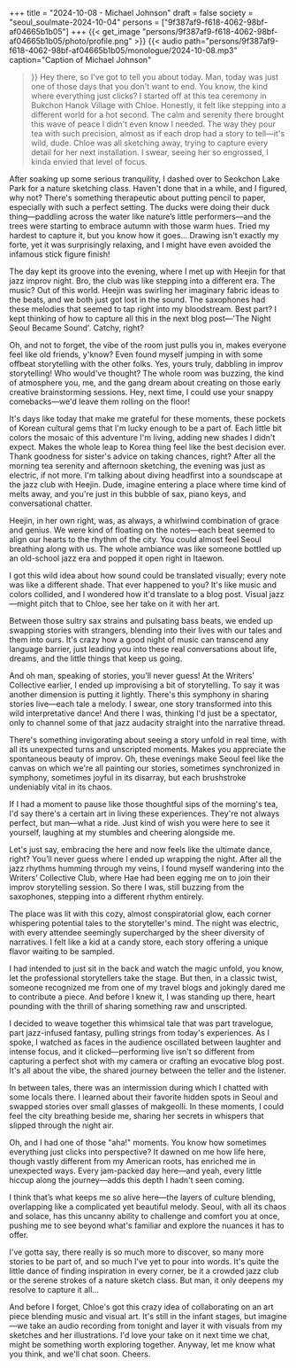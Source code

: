 +++
title = "2024-10-08 - Michael Johnson"
draft = false
society = "seoul_soulmate-2024-10-04"
persons = ["9f387af9-f618-4062-98bf-af04665b1b05"]
+++
{{< get_image "persons/9f387af9-f618-4062-98bf-af04665b1b05/photo/profile.png" >}}
{{< audio
    path="persons/9f387af9-f618-4062-98bf-af04665b1b05/monologue/2024-10-08.mp3" 
    caption="Caption of Michael Johnson"
>}}
Hey there, so I've got to tell you about today.
Man, today was just one of those days that you don't want to end. You know, the kind where everything just clicks? I started off at this tea ceremony in Bukchon Hanok Village with Chloe. Honestly, it felt like stepping into a different world for a hot second. The calm and serenity there brought this wave of peace I didn't even know I needed. The way they pour tea with such precision, almost as if each drop had a story to tell—it's wild, dude. Chloe was all sketching away, trying to capture every detail for her next installation. I swear, seeing her so engrossed, I kinda envied that level of focus.

After soaking up some serious tranquility, I dashed over to Seokchon Lake Park for a nature sketching class. Haven't done that in a while, and I figured, why not? There's something therapeutic about putting pencil to paper, especially with such a perfect setting. The ducks were doing their duck thing—paddling across the water like nature’s little performers—and the trees were starting to embrace autumn with those warm hues. Tried my hardest to capture it, but you know how it goes... Drawing isn't exactly my forte, yet it was surprisingly relaxing, and I might have even avoided the infamous stick figure finish!

The day kept its groove into the evening, where I met up with Heejin for that jazz improv night. Bro, the club was like stepping into a different era. The music? Out of this world. Heejin was swirling her imaginary fabric ideas to the beats, and we both just got lost in the sound. The saxophones had these melodies that seemed to tap right into my bloodstream. Best part? I kept thinking of how to capture all this in the next blog post—'The Night Seoul Became Sound'. Catchy, right?

Oh, and not to forget, the vibe of the room just pulls you in, makes everyone feel like old friends, y'know? Even found myself jumping in with some offbeat storytelling with the other folks. Yes, yours truly, dabbling in improv storytelling! Who would've thought? The whole room was buzzing, the kind of atmosphere you, me, and the gang dream about creating on those early creative brainstorming sessions. Hey, next time, I could use your snappy comebacks—we'd leave them rolling on the floor!

It's days like today that make me grateful for these moments, these pockets of Korean cultural gems that I'm lucky enough to be a part of. Each little bit colors the mosaic of this adventure I'm living, adding new shades I didn't expect. Makes the whole leap to Korea thing feel like the best decision ever. Thank goodness for sister's advice on taking chances, right?
After all the morning tea serenity and afternoon sketching, the evening was just as electric, if not more. I'm talking about diving headfirst into a soundscape at the jazz club with Heejin. Dude, imagine entering a place where time kind of melts away, and you're just in this bubble of sax, piano keys, and conversational chatter. 

Heejin, in her own right, was, as always, a whirlwind combination of grace and genius. We were kind of floating on the notes—each beat seemed to align our hearts to the rhythm of the city. You could almost feel Seoul breathing along with us. The whole ambiance was like someone bottled up an old-school jazz era and popped it open right in Itaewon.

I got this wild idea about how sound could be translated visually; every note was like a different shade. That ever happened to you? It's like music and colors collided, and I wondered how it'd translate to a blog post. Visual jazz—might pitch that to Chloe, see her take on it with her art.

Between those sultry sax strains and pulsating bass beats, we ended up swapping stories with strangers, blending into their lives with our tales and them into ours. It's crazy how a good night of music can transcend any language barrier, just leading you into these real conversations about life, dreams, and the little things that keep us going.

And oh man, speaking of stories, you'll never guess! At the Writers’ Collective earlier, I ended up improvising a bit of storytelling. To say it was another dimension is putting it lightly. There's this symphony in sharing stories live—each tale a melody. I swear, one story transformed into this wild interpretative dance! And there I was, thinking I'd just be a spectator, only to channel some of that jazz audacity straight into the narrative thread.

There's something invigorating about seeing a story unfold in real time, with all its unexpected turns and unscripted moments. Makes you appreciate the spontaneous beauty of improv. Oh, these evenings make Seoul feel like the canvas on which we're all painting our stories, sometimes synchronized in symphony, sometimes joyful in its disarray, but each brushstroke undeniably vital in its chaos.

If I had a moment to pause like those thoughtful sips of the morning's tea, I'd say there's a certain art in living these experiences. They're not always perfect, but man—what a ride. Just kind of wish you were here to see it yourself, laughing at my stumbles and cheering alongside me. 

Let's just say, embracing the here and now feels like the ultimate dance, right?
You’ll never guess where I ended up wrapping the night. After all the jazz rhythms humming through my veins, I found myself wandering into the Writers’ Collective Club, where Hae had been egging me on to join their improv storytelling session. So there I was, still buzzing from the saxophones, stepping into a different rhythm entirely.

The place was lit with this cozy, almost conspiratorial glow, each corner whispering potential tales to the storyteller's mind. The night was electric, with every attendee seemingly supercharged by the sheer diversity of narratives. I felt like a kid at a candy store, each story offering a unique flavor waiting to be sampled.

I had intended to just sit in the back and watch the magic unfold, you know, let the professional storytellers take the stage. But then, in a classic twist, someone recognized me from one of my travel blogs and jokingly dared me to contribute a piece. And before I knew it, I was standing up there, heart pounding with the thrill of sharing something raw and unscripted.

I decided to weave together this whimsical tale that was part travelogue, part jazz-infused fantasy, pulling strings from today's experiences. As I spoke, I watched as faces in the audience oscillated between laughter and intense focus, and it clicked—performing live isn't so different from capturing a perfect shot with my camera or crafting an evocative blog post. It's all about the vibe, the shared journey between the teller and the listener.

In between tales, there was an intermission during which I chatted with some locals there. I learned about their favorite hidden spots in Seoul and swapped stories over small glasses of makgeolli. In these moments, I could feel the city breathing beside me, sharing her secrets in whispers that slipped through the night air.

Oh, and I had one of those "aha!" moments. You know how sometimes everything just clicks into perspective? It dawned on me how life here, though vastly different from my American roots, has enriched me in unexpected ways. Every jam-packed day here—and yeah, every little hiccup along the journey—adds this depth I hadn't seen coming.

I think that’s what keeps me so alive here—the layers of culture blending, overlapping like a complicated yet beautiful melody. Seoul, with all its chaos and solace, has this uncanny ability to challenge and comfort you at once, pushing me to see beyond what's familiar and explore the nuances it has to offer.

I've gotta say, there really is so much more to discover, so many more stories to be part of, and so much I've yet to pour into words. It's quite the little dance of finding inspiration in every corner, be it a crowded jazz club or the serene strokes of a nature sketch class. But man, it only deepens my resolve to capture it all...

And before I forget, Chloe's got this crazy idea of collaborating on an art piece blending music and visual art. It's still in the infant stages, but imagine—we take an audio recording from tonight and layer it with visuals from my sketches and her illustrations. I'd love your take on it next time we chat, might be something worth exploring together.
Anyway, let me know what you think, and we'll chat soon. Cheers.
